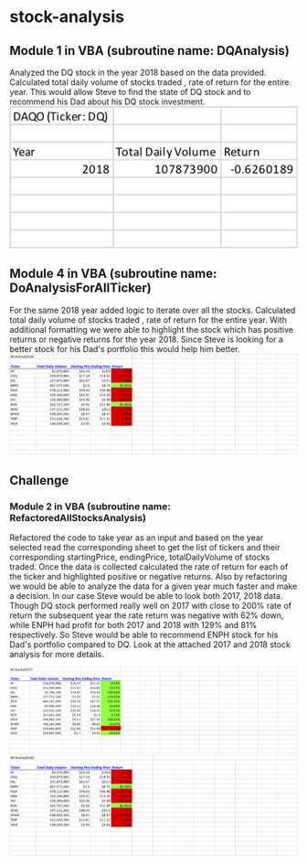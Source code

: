 # stock-analysis

## Module 1 in VBA (subroutine name: DQAnalysis)
   Analyzed the DQ stock in the year 2018 based on the data provided. Calculated total daily volume of stocks traded , rate of return for the entire year. This would allow Steve to find the state of DQ stock and to recommend his Dad about his DQ stock investment.\
   ![DQ Analysis for 2018](images/DQStockAnalysis.png)
    
## Module 4 in VBA (subroutine name: DoAnalysisForAllTicker)
   For the same 2018 year added logic to iterate over all the stocks. Calculated total daily volume of stocks traded , rate of return for the entire year. With additional formatting we were able to highlight the stock which has positive returns or negative returns for the year 2018. Since Steve is looking for a better stock for his Dad's portfolio this would help him better.
![All Stock Analysis for 2018](images/AllStockAnalysis_2018.png)

## Challenge
### Module 2 in VBA (subroutine name: RefactoredAllStocksAnalysis)
   Refactored the code to take year as an input and based on the year selected read the corresponding sheet to get the list of tickers and their corresponding startingPrice, endingPrice, totalDailyVolume of stocks traded. Once the data is collected calculated the rate of return for each of the ticker and highlighted positive or negative returns. Also by refactoring we would be able to analyze the data for a given year much faster and make a decision. In our case Steve would be able to look both 2017, 2018 data. Though DQ stock performed really well on 2017 with close to 200% rate of return the subsequent year the rate return was negative with 62% down, while ENPH had profit for both 2017 and 2018 with 129% and 81% respectively. So Steve would be able to recommend ENPH stock for his Dad's portfolio compared to DQ. Look at the attached 2017 and 2018 stock analysis for more details.
   
![All Stock Analysis for 2017](images/AllStockAnalysis_2017.png)
![All Stock Analysis for 2018](images/AllStockAnalysis_2018.png)
